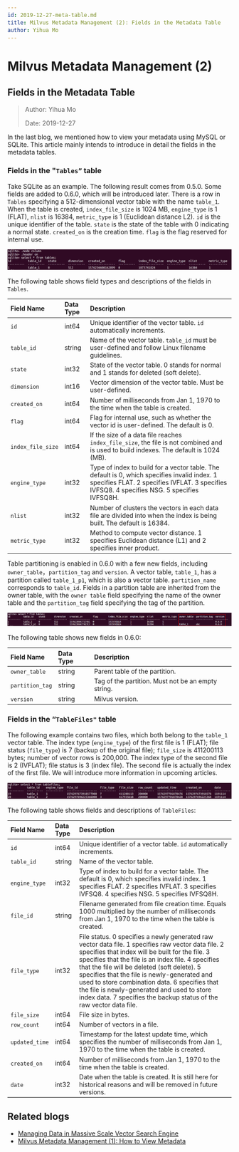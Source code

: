 ```yaml
---
id: 2019-12-27-meta-table.md
title: Milvus Metadata Management (2): Fields in the Metadata Table
author: Yihua Mo
---
```


# Milvus Metadata Management (2)

## Fields in the Metadata Table

> Author: Yihua Mo
>
> Date: 2019-12-27

In the last blog, we mentioned how to view your metadata using MySQL or SQLite. This article mainly intends to introduce in detail the fields in the metadata tables.

### Fields in the "`Tables”` table

Take SQLite as an example. The following result comes from 0.5.0. Some fields are added to 0.6.0, which will be introduced later. There is a row in `Tables` specifying a 512-dimensional vector table with the name `table_1`. When the table is created, `index_file_size` is 1024 MB, `engine_type` is 1 (FLAT), `nlist` is 16384, `metric_type` is 1 (Euclidean distance L2). `id` is the unique identifier of the table. `state` is the state of the table with 0 indicating a normal state. `created_on` is the creation time. `flag` is the flag reserved for internal use.

![tables](https://raw.githubusercontent.com/milvus-io/community/master/blog/assets/metadata/tables.png)

The following table shows field types and descriptions of the fields in `Tables`.

| Field Name        | Data Type | Description                                                  |
| :---------------- | :-------- | :----------------------------------------------------------- |
| `id`              | int64     | Unique identifier of the vector table. `id` automatically increments. |
| `table_id`        | string    | Name of the vector table. `table_id` must be user-defined and follow Linux filename guidelines. |
| `state`           | int32     | State of the vector table. 0 stands for normal and 1 stands for deleted (soft delete). |
| `dimension`       | int16     | Vector dimension of the vector table. Must be user-defined.  |
| `created_on`      | int64     | Number of milliseconds from Jan 1, 1970 to the time when the table is created. |
| `flag`            | int64     | Flag for internal use, such as whether the vector id is user-defined. The default is 0. |
| `index_file_size` | int64     | If the size of a data file reaches `index_file_size`, the file is not combined and is used to build indexes. The default is 1024 (MB). |
| `engine_type`     | int32     | Type of index to build for a vector table. The default is 0, which specifies invalid index. 1 specifies FLAT. 2 specifies IVFLAT. 3 specifies IVFSQ8. 4 specifies NSG. 5 specifies IVFSQ8H. |
| `nlist`           | int32     | Number of clusters the vectors in each data file are divided into when the index is being built. The default is 16384. |
| `metric_type`     | int32     | Method to compute vector distance. 1 specifies Euclidean distance (L1) and 2 specifies inner product. |

Table partitioning is enabled in 0.6.0 with a few new fields, including `owner_table`，`partition_tag` and `version`. A vector table, `table_1`, has a partition called `table_1_p1`, which is also a vector table. `partition_name` corresponds to `table_id`. Fields in a partition table are inherited from the owner table, with the `owner table` field specifying the name of the owner table and the `partition_tag` field specifying the tag of the partition.

![tables_new](https://raw.githubusercontent.com/milvus-io/community/master/blog/assets/metadata/tables_new.png)

The following table shows new fields in 0.6.0:

| Field Name      | Data Type | Description                                        |
| :-------------- | :-------- | :------------------------------------------------- |
| `owner_table`   | string    | Parent table of the partition.                     |
| `partition_tag` | string    | Tag of the partition. Must not be an empty string. |
| `version`       | string    | Milvus version.                                    |

### Fields in the “`TableFiles"` table

The following example contains two files, which both belong to the `table_1` vector table. The index type (`engine_type`) of the first file is 1 (FLAT); file status (`file_type`) is 7 (backup of the original file); `file_size` is 411200113 bytes; number of vector rows is 200,000. The index type of the second file is 2 (IVFLAT); file status is 3 (index file). The second file is actually the index of the first file. We will introduce more information in upcoming articles.

![tablefiles](https://raw.githubusercontent.com/milvus-io/community/master/blog/assets/metadata/tablefiles.png)

The following table shows fields and descriptions of `TableFiles`:

| Field Name     | Data Type | Description                                                  |
| :------------- | :-------- | :----------------------------------------------------------- |
| `id`           | int64     | Unique identifier of a vector table. `id` automatically increments. |
| `table_id`     | string    | Name of the vector table.                                    |
| `engine_type`  | int32     | Type of index to build for a vector table. The default is 0, which specifies invalid index. 1 specifies FLAT. 2 specifies IVFLAT. 3 specifies IVFSQ8. 4 specifies NSG. 5 specifies IVFSQ8H. |
| `file_id`      | string    | Filename generated from file creation time. Equals 1000 multiplied by the number of milliseconds from Jan 1, 1970 to the time when the table is created. |
| `file_type`    | int32     | File status. 0 specifies a newly generated raw vector data file. 1 specifies raw vector data file. 2 specifies that index will be built for the file. 3 specifies that the file is an index file. 4 specifies that the file will be deleted (soft delete). 5 specifies that the file is newly-generated and used to store combination data. 6 specifies that the file is newly-generated and used to store index data. 7 specifies the backup status of the raw vector data file. |
| `file_size`    | int64     | File size in bytes.                                          |
| `row_count`    | int64     | Number of vectors in a file.                                 |
| `updated_time` | int64     | Timestamp for the latest update time, which specifies the number of milliseconds from Jan 1, 1970 to the time when the table is created. |
| `created_on`   | int64     | Number of milliseconds from Jan 1, 1970 to the time when the table is created. |
| `date`         | int32     | Date when the table is created. It is still here for historical reasons and will be removed in future versions. |

## Related blogs

- [Managing Data in Massive Scale Vector Search Engine](https://medium.com/@milvusio/managing-data-in-massive-scale-vector-search-engine-db2e8941ce2f)
- [Milvus Metadata Management (1): How to View Metadata](https://medium.com/@milvusio/milvus-metadata-management-1-6b9e05c06fb0)

